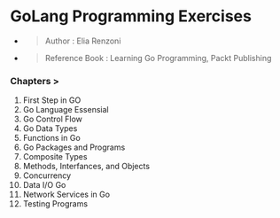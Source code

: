 # GoLang Programming  Exercises 
* > Author : Elia Renzoni
* > Reference Book : Learning Go Programming, Packt Publishing

### Chapters > 
1) First Step in GO
2) Go Language Essensial
3) Go Control Flow
4) Go Data Types
5) Functions in Go
6) Go Packages and Programs
7) Composite Types
8) Methods, Interfances, and Objects
9) Concurrency
10) Data I/O Go
11) Network Services in Go
12) Testing Programs
